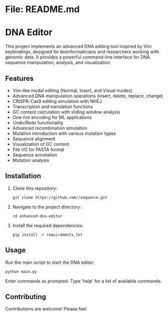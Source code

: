 # File: README.md

# DNA Editor

This project implements an advanced DNA editing tool inspired by Vim keybindings, designed for bioinformaticians and researchers working with genomic data. It provides a powerful command-line interface for DNA sequence manipulation, analysis, and visualization.

## Features

- Vim-like modal editing (Normal, Insert, and Visual modes)
- Advanced DNA manipulation operations (insert, delete, replace, change)
- CRISPR-Cas9 editing simulation with NHEJ
- Transcription and translation functions
- GC content calculation with sliding window analysis
- One-hot encoding for ML applications
- Undo/Redo functionality
- Advanced recombination simulation
- Mutation introduction with various mutation types
- Sequence alignment
- Visualization of GC content
- File I/O for FASTA format
- Sequence annotation
- Mutation analysis

## Installation

1. Clone this repository:
   ```
   git clone https://github.com//sequence.git
   ```
2. Navigate to the project directory:
   ```
   cd enhanced-dna-editor
   ```
3. Install the required dependencies:
   ```
   pip install -r requirements.txt
   ```

## Usage

Run the main script to start the DNA editor:

```
python main.py
```

Enter commands as prompted. Type 'help' for a list of available commands.

## Contributing

Contributions are welcome! Please feel
